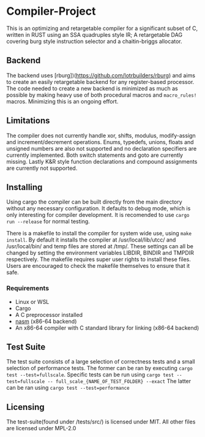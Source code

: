 # Compiler-Project
This is an optimizing and retargetable compiler for a significant subset of C, written in RUST using an SSA quadruples style IR; A retargetable DAG covering burg style instruction selector and a chaitin-briggs allocator. 

## Backend
The backend uses [rburg])(https://github.com/lotrbuilders/rburg) and aims to create an easily retargetable backend for any register-based processor. The code needed to create a new backend is minimized as much as possible by making heavy use of both procedural macros and `macro_rules!` macros. Minimizing this is an ongoing effort.

## Limitations
The compiler does not currently handle xor, shifts, modulus, modify-assign and increment/decrement operations. Enums, typedefs, unions, floats and unsigned numbers are also not supported and no declaration specifiers are currently implemented. Both switch statements and goto are currently missing. Lastly K&R style function declarations and compound assignments are currently not supported.

## Installing
Using cargo the compiler can be built directly from the main directory without any necessary configuration. It defaults to debug mode, which is only interesting for compiler development. It is recomended to use `cargo run --release` for normal testing. 

There is a makefile to install the compiler for system wide use, using `make install`. By default it installs the compiler at /usr/local/lib/utcc/ and /usr/local/bin/ and temp files are stored at /tmp/. These settings can all be changed by setting the environment variables LIBDIR, BINDIR and TMPDIR respectively. The makefile requires super user rights to install these files. Users are encouraged to check the makefile themselves to ensure that it safe.

### Requirements
- Linux or WSL
- Cargo
- A C preprocessor installed
- [nasm](https://www.nasm.us/) (x86-64 backend)
- An x86-64 compiler with C standard library for linking (x86-64 backend)

## Test Suite
The test suite consists of a large selection of correctness tests and a small selection of performance tests.
The former can be ran by executing `cargo test --test=fullscale`. Specific tests can be run using `cargo test --test=fullscale -- full_scale_{NAME_OF_TEST_FOLDER} --exact`
The latter can be ran using `cargo test --test=performance`

## Licensing
The test-suite(found under /tests/src/) is licensed under MIT. All other files are licensed under MPL-2.0
